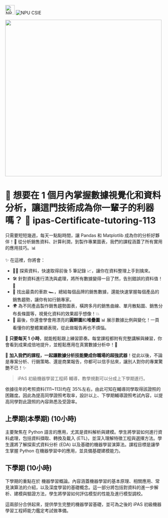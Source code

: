  <img src="https://www.npu.edu.tw/images/logo.png" alt="NPU Logo" height="30">  ![NPU CSIE](https://img.shields.io/badge/National_Penghu_Science_and_Technology_University-Dept._of_CSIE-blue?style=flat&logoColor=blue)

<a href="https://youtu.be/w8Iix_9wFIA" target=_blank><img src="https://snipboard.io/4OWPv6.jpg" width=500 /></a>

# 🎉 **想要在 1 個月內掌握數據視覺化和資料分析，讓這門技術成為你一輩子的利器嗎？** 🌟 ipas-Certificate-tutoring-113

只需要短短幾週，每天一點點時間，讓 Pandas 和 Matplotlib 成為你的分析好夥伴！🚀 從分析銷售資料、計算利潤，到製作專業圖表，我們的課程涵蓋了所有實用的應用技巧。📊

✨ 在這裡，你將會：

- 🕵️‍♂️ 探索資料，快速取得前後 5 筆記錄 📈，讓你在資料整理上手到擒來。
- 🛠️ 針對資料進行清洗與處理，將所有數據變得一目了然，告別錯誤的資料值！🚫
- 🤑 找出最貴的車款 🏎️，總結每個品牌的銷售數據，還能快速掌握每個產品的銷售趨勢，讓你有如行銷專家。
- 🌍 為不同產品製作銷售趨勢圖表，橫跨多月的銷售曲線、單月散點圖、銷售分布長條圖等，視覺化資料的效果超乎想像！💥
- 🍰 最後，你還會學會用漂亮的**圓餅圖**和**堆疊圖** 📊 展示數據比例與變化！一頁看懂你的整體業績表現，從此做報告再也不煩惱。

📅 **只要每天 1 小時**，就能輕鬆跟上練習節奏。每堂課程都附有完整講解與練習，你會看到成果成倍地提升，並輕鬆應用在真實數據分析中！💪

🌈 **加入我們的課程，一起讓數據分析技能變成你職場的超強武器**！從此以後，不論是專案分析、行銷策略、還是商業報告，你都可以信手拈來，讓別人對你的專業驚艷不已！✨



> iPAS 初級機器學習工程師 輔導，教學規劃可以分成上下學期進行。 

依據往年的考照資料(111~113)均在 35%左右，由此可知在輔導同學取得該證照的困難度。因此為提高同學證照考取率，設計以上、下學期輔導證照考試內容，以提高同學對此證照的內容熟悉及受證率。  

## 上學期(本學期) (10小時)
主要聚焦在 Python 語言的應用，尤其是資料解析與建模。學生將學習如何進行資料處理，包括資料擷取、轉換及載入 (ETL)，並深入理解特徵工程與選擇方法。學生還將了解探索式資料分析 (EDA) 以及基礎的機器學習演算法。課程目標是讓學生掌握 Python 在機器學習中的應用，並具備基礎建模能力。


## 下學期 (10小時)
下學期的重點在於 機器學習概論。內容涵蓋機器學習的基本原理、相關應用、常見演算法的介紹，以及深度學習的基礎概念。這一部分將包括對資料的進一步解析、建模與驗證方法，學生將學習如何評估模型的性能及進行模型調校。
 
這兩部分合併起來，提供學生完整的機器學習基礎，並可為之後的 iPAS 初級機器學習工程師能力鑑定考試做準備。
